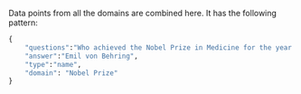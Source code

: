 Data points from all the domains are combined here. It has the following pattern:

```python
{
    "questions":"Who achieved the Nobel Prize in Medicine for the year 1901? [first name + last name only] if multiple person, give one name only.",
    "answer":"Emil von Behring",
    "type":"name",
    "domain": "Nobel Prize" 
}

```
